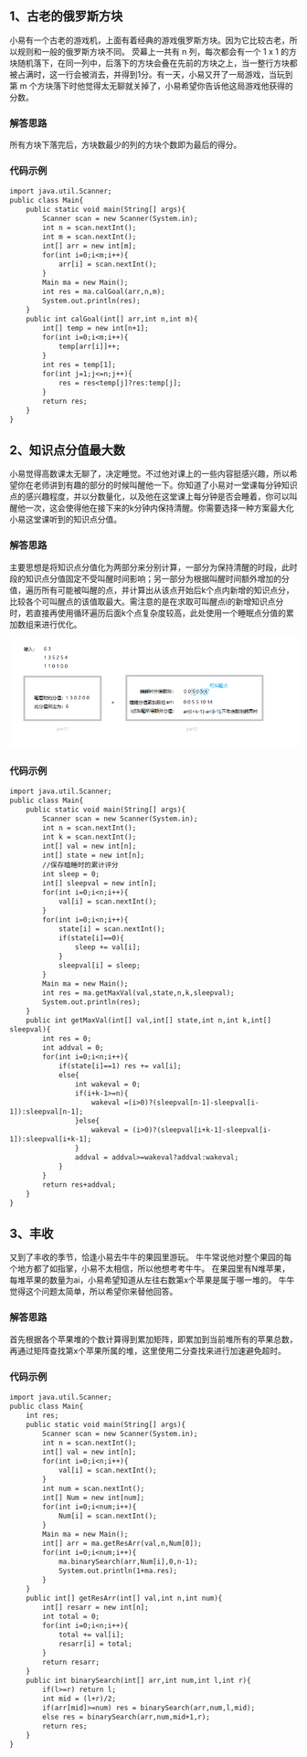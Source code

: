 ## 1、古老的俄罗斯方块

小易有一个古老的游戏机，上面有着经典的游戏俄罗斯方块。因为它比较古老，所以规则和一般的俄罗斯方块不同。
荧幕上一共有 n 列，每次都会有一个 1 x 1 的方块随机落下，在同一列中，后落下的方块会叠在先前的方块之上，当一整行方块都被占满时，这一行会被消去，并得到1分。有一天，小易又开了一局游戏，当玩到第 m 个方块落下时他觉得太无聊就关掉了，小易希望你告诉他这局游戏他获得的分数。

### 解答思路

所有方块下落完后，方块数最少的列的方块个数即为最后的得分。

### 代码示例

```
import java.util.Scanner;
public class Main{
    public static void main(String[] args){
        Scanner scan = new Scanner(System.in);
        int n = scan.nextInt();
        int m = scan.nextInt();
        int[] arr = new int[m];
        for(int i=0;i<m;i++){
            arr[i] = scan.nextInt();
        }
        Main ma = new Main();
        int res = ma.calGoal(arr,n,m);
        System.out.println(res);
    }
    public int calGoal(int[] arr,int n,int m){
        int[] temp = new int[n+1];
        for(int i=0;i<m;i++){
            temp[arr[i]]++;
        }
        int res = temp[1];
        for(int j=1;j<=n;j++){
            res = res<temp[j]?res:temp[j];
        }
        return res;
    }
}
```

## 2、知识点分值最大数

小易觉得高数课太无聊了，决定睡觉。不过他对课上的一些内容挺感兴趣，所以希望你在老师讲到有趣的部分的时候叫醒他一下。你知道了小易对一堂课每分钟知识点的感兴趣程度，并以分数量化，以及他在这堂课上每分钟是否会睡着，你可以叫醒他一次，这会使得他在接下来的k分钟内保持清醒。你需要选择一种方案最大化小易这堂课听到的知识点分值。

### 解答思路

主要思想是将知识点分值化为两部分来分别计算，一部分为保持清醒的时段，此时段的知识点分值固定不受叫醒时间影响；另一部分为根据叫醒时间额外增加的分值，遍历所有可能被叫醒的点，并计算出从该点开始后k个点内新增的知识点分，比较各个可叫醒点的该值取最大。需注意的是在求取可叫醒点i的新增知识点分时，若直接再使用循环遍历后面k个点复杂度较高，此处使用一个睡眠点分值的累加数组来进行优化。

<div align="center">

![title](https://raw.githubusercontent.com/XQLong/Logging/master/img/2019/08/02/1564709897831-1564709897836.png)

</div>


### 代码示例

```
import java.util.Scanner;
public class Main{
    public static void main(String[] args){
        Scanner scan = new Scanner(System.in);
        int n = scan.nextInt();
        int k = scan.nextInt();
        int[] val = new int[n];
        int[] state = new int[n];
        //保存瞌睡时的累计评分
        int sleep = 0;
        int[] sleepval = new int[n];
        for(int i=0;i<n;i++){
            val[i] = scan.nextInt();
        }
        for(int i=0;i<n;i++){
            state[i] = scan.nextInt();
            if(state[i]==0){
                sleep += val[i];
            }
            sleepval[i] = sleep;
        }
        Main ma = new Main();
        int res = ma.getMaxVal(val,state,n,k,sleepval);
        System.out.println(res);
    }
    public int getMaxVal(int[] val,int[] state,int n,int k,int[] sleepval){
        int res = 0;
        int addval = 0;
        for(int i=0;i<n;i++){
            if(state[i]==1) res += val[i];
            else{
                int wakeval = 0;
                if(i+k-1>=n){
                    wakeval =(i>0)?(sleepval[n-1]-sleepval[i-1]):sleepval[n-1];
                }else{
                    wakeval = (i>0)?(sleepval[i+k-1]-sleepval[i-1]):sleepval[i+k-1];
                }
                addval = addval>=wakeval?addval:wakeval;
            }
        }
        return res+addval;
    }
}
```



## 3、丰收

又到了丰收的季节，恰逢小易去牛牛的果园里游玩。
牛牛常说他对整个果园的每个地方都了如指掌，小易不太相信，所以他想考考牛牛。
在果园里有N堆苹果，每堆苹果的数量为ai，小易希望知道从左往右数第x个苹果是属于哪一堆的。
牛牛觉得这个问题太简单，所以希望你来替他回答。


### 解答思路

首先根据各个苹果堆的个数计算得到累加矩阵，即累加到当前堆所有的苹果总数，再通过矩阵查找第x个苹果所属的堆，这里使用二分查找来进行加速避免超时。

### 代码示例

```
import java.util.Scanner;
public class Main{
    int res;
    public static void main(String[] args){
        Scanner scan = new Scanner(System.in);
        int n = scan.nextInt();
        int[] val = new int[n];
        for(int i=0;i<n;i++){
            val[i] = scan.nextInt();
        }
        int num = scan.nextInt();
        int[] Num = new int[num];
        for(int i=0;i<num;i++){
            Num[i] = scan.nextInt();
        }
        Main ma = new Main();
        int[] arr = ma.getResArr(val,n,Num[0]);
        for(int i=0;i<num;i++){
            ma.binarySearch(arr,Num[i],0,n-1);
            System.out.println(1+ma.res);
        }
    }
    public int[] getResArr(int[] val,int n,int num){
        int[] resarr = new int[n];
        int total = 0;
        for(int i=0;i<n;i++){
            total += val[i];
            resarr[i] = total;
        }
        return resarr;
    }
    public int binarySearch(int[] arr,int num,int l,int r){
        if(l>=r) return l;
        int mid = (l+r)/2;
        if(arr[mid]>=num) res = binarySearch(arr,num,l,mid);
        else res = binarySearch(arr,num,mid+1,r);
        return res;
    }
}
```
